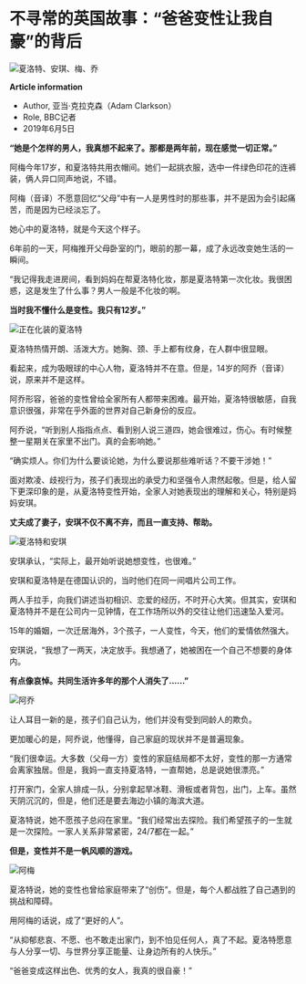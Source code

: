 # 不寻常的英国故事：“爸爸变性让我自豪”的背后

![夏洛特、安琪、梅、乔](https://ichef.bbci.co.uk/ace/ws/640/cpsprodpb/A8B6/production/_107209134_screenshot2019-05-30at17.21.33.png.webp)

**Article information**

- Author, 亚当·克拉克森（Adam Clarkson）
- Role, BBC记者
- 2019年6月5日

**“她是个怎样的男人，我真想不起来了。那都是两年前，现在感觉一切正常。”**

阿梅今年17岁，和夏洛特共用衣帽间。她们一起挑衣服，选中一件绿色印花的连裤装，俩人异口同声地说，不错。

阿梅（音译）不愿意回忆“父母”中有一人是男性时的那些事，并不是因为会引起痛苦，而是因为已经淡忘了。

她心中的夏洛特，就是今天这个样子。

6年前的一天，阿梅推开父母卧室的门，眼前的那一幕，成了永远改变她生活的一瞬间。

“我记得我走进房间，看到妈妈在帮夏洛特化妆，那是夏洛特第一次化妆。我很困惑，这是发生了什么事？男人一般是不化妆的啊。

**当时我不懂什么是变性。我只有12岁。”**

![正在化装的夏洛特](https://ichef.bbci.co.uk/ace/ws/640/cpsprodpb/F6D6/production/_107209136_screenshot2019-05-30at17.23.09.png.webp)

夏洛特热情开朗、活泼大方。她胸、颈、手上都有纹身，在人群中很显眼。

看起来，成为吸眼球的中心人物，夏洛特并不在意。但是，14岁的阿乔（音译）说，原来并不是这样。

阿乔形容，爸爸的变性曾给全家所有人都带来困难。最开始，夏洛特很敏感，自我意识很强，非常在乎外面的世界对自己新身份的反应。

阿乔说，“听到别人指指点点、看到别人说三道四，她会很难过，伤心。有时候整整一星期关在家里不出门。真的会影响她。”

“确实烦人。你们为什么要谈论她，为什么要说那些难听话？不要干涉她！”

面对欺凌、歧视行为，孩子们表现出的承受力和坚强令人肃然起敬。但是，给人留下更深印象的是，从夏洛特变性开始，全家人对她表现出的理解和关心，特别是妈妈安琪。

**丈夫成了妻子，安琪不仅不离不弃，而且一直支持、帮助。**

![夏洛特和安琪](https://ichef.bbci.co.uk/ace/ws/640/cpsprodpb/16C06/production/_107209139_screenshot2019-05-30at17.23.58.png.webp)

安琪承认，“实际上，最开始听说她想变性，也很难。”

安琪和夏洛特是在德国认识的，当时他们在同一间唱片公司工作。

两人手拉手，向我们讲述当初相识、恋爱的经历，不时开心大笑。但其实，安琪和夏洛特并不是在公司内一见钟情，在工作场所以外的交往让他们迅速坠入爱河。

15年的婚姻，一次迁居海外，3个孩子，一人变性，今天，他们的爱情依然强大。

安琪说，“我想了一两天，决定放手。我想通了，她被困在一个自己不想要的身体内。

**有点像哀悼。共同生活许多年的那个人消失了......”**

![阿乔](https://ichef.bbci.co.uk/ace/ws/640/cpsprodpb/376E/production/_107209141_screenshot2019-05-30at17.20.44.png.webp)

让人耳目一新的是，孩子们自己认为，他们并没有受到同龄人的欺负。

更加暖心的是，阿乔说，他懂得，自己家庭的现状并不是普遍现象。

“我们很幸运。大多数（父母一方）变性的家庭结局都不太好，变性的那一方通常会离家独居。但是，我妈一直支持夏洛特，一直帮她，总是说她很漂亮。”

打开家门，全家人排成一队，分别拿起旱冰鞋、滑板或者背包，出门，上车。虽然天阴沉沉的，但是，他们还是要去海边小镇的海滨大道。

夏洛特说，她不愿孩子总闷在家里。“我们经常出去探险。我们希望孩子的一生就是一次探险。一家人关系非常紧密，24/7都在一起。”

**但是，变性并不是一帆风顺的游戏。**

![阿梅](https://ichef.bbci.co.uk/ace/ws/640/cpsprodpb/777E/production/_107209503_screenshot2019-05-30at17.21.19.png.webp)

夏洛特说，她的变性也曾给家庭带来了“创伤”。但是，每个人都战胜了自己遇到的挑战和障碍。

用阿梅的话说，成了“更好的人”。

“从抑郁悲哀、不愿、也不敢走出家门，到不怕见任何人，真了不起。夏洛特愿意与人分享一切、与世界分享正能量、让身边所有的人快乐。”

“爸爸变成这样出色、优秀的女人，我真的很自豪！”